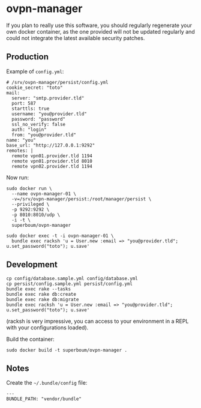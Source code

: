 # ovpn-manager

If you plan to really use this software, you should regularly regenerate your own docker container, as the one provided will not be updated regularly and could not integrate the latest available security patches.

## Production

Example of `config.yml`:

```
# /srv/ovpn-manager/persist/config.yml
cookie_secret: "toto"
mail:
  server: "smtp.provider.tld"
  port: 587
  starttls: true
  username: "you@provider.tld"
  password: "password"
  ssl_no_verify: false
  auth: "login"
  from: "you@provider.tld"
name: "you"
base_url: "http://127.0.0.1:9292"
remotes: |
  remote vpn01.provider.tld 1194
  remote vpn01.provider.tld 8010
  remote vpn02.provider.tld 1194
```

Now run:

```
sudo docker run \
  --name ovpn-manager-01 \
  -v=/srv/ovpn-manager/persist:/root/manager/persist \
  --privileged \
  -p 9292:9292 \
  -p 8010:8010/udp \
  -i -t \
  superboum/ovpn-manager

sudo docker exec -t -i ovpn-manager-01 \
  bundle exec racksh 'u = User.new :email => "you@provider.tld"; u.set_password("toto"); u.save'

```

## Development

```
cp config/database.sample.yml config/database.yml
cp persist/config.sample.yml persist/config.yml
bundle exec rake --tasks
bundle exec rake db:create
bundle exec rake db:migrate
bundle exec racksh 'u = User.new :email => "you@provider.tld"; u.set_password("toto"); u.save'
```

(racksh is very impressive, you can access to your environment in a REPL with your configurations loaded).

Build the container:

```
sudo docker build -t superboum/ovpn-manager .
```

## Notes

Create the `~/.bundle/config` file:

```
---
BUNDLE_PATH: "vendor/bundle"
```
